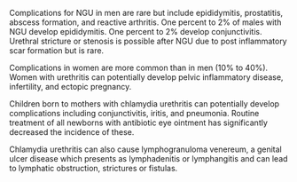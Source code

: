 Complications for NGU in men are rare but include epididymitis, prostatitis, abscess formation, and reactive arthritis. One percent to 2% of males with NGU develop epididymitis. One percent to 2% develop conjunctivitis. Urethral stricture or stenosis is possible after NGU due to post inflammatory scar formation but is rare.

Complications in women are more common than in men (10% to 40%). Women with urethritis can potentially develop pelvic inflammatory disease, infertility, and ectopic pregnancy.

Children born to mothers with chlamydia urethritis can potentially develop complications including conjunctivitis, iritis, and pneumonia. Routine treatment of all newborns with antibiotic eye ointment has significantly decreased the incidence of these.

Chlamydia urethritis can also cause lymphogranuloma venereum, a genital ulcer disease which presents as lymphadenitis or lymphangitis and can lead to lymphatic obstruction, strictures or fistulas.